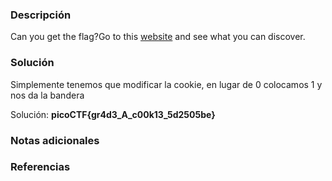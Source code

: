 
### Descripción 
Can you get the flag?Go to this [website](http://saturn.picoctf.net:52349/) and see what you can discover.
### Solución
Simplemente tenemos que modificar la cookie, en lugar de 0 colocamos 1 y nos da la bandera 

Solución: **picoCTF{gr4d3_A_c00k13_5d2505be}**
### Notas adicionales


### Referencias 

